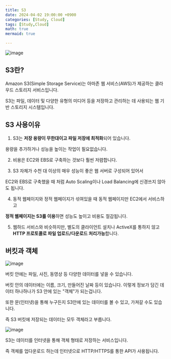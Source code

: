 ```yaml
---
title: S3
date: 2024-04-02 19:00:00 +0900
categories: [Study, Cloud]
tags: [Study,Cloud]
math: true
mermaid: true

---
```

![image](https://github.com/ararp1006/Algorithm/assets/130068083/8a779bbb-3b3f-4356-aea9-d5b6f8a0a2ff)


## **S3란?**

Amazon S3(Simple Storage Service)는 아마존 웹 서비스(AWS)가 제공하는 클라우드 스토리지 서비스입니다. 

S3는 파일, 데이터 및 다양한 유형의 미디어 등을 저장하고 관리하는 데 사용되는 웹 기반 스토리지 시스템입니다.


## **S3 사용이유**

1. S3는 **저장 용량이 무한대이고 파일 저장에 최적화**되어 있습니다. 

용량을 추가하거나 성능을 높이는 작업이 필요없습니다.

2. 비용은 EC2와 EBS로 구축하는 것보다 훨씬 저렴합니다.

3. S3 자체가 수천 대 이상의 매우 성능이 좋은 웹 서버로 구성되어 있어서 

EC2와 EBS로 구축했을 때 처럼 Auto Scaling이나 Load Balancing에 신경쓰지 않아도 됩니다.

4. 동적 웹페이지와 정적 웹페이지가 섞여있을 때 동적 웹페이지만 EC2에서 서비스하고 

**정적 웹페이지는 S3를 이용**하면 성능도 높이고 비용도 절감됩니다.

5. 웹하드 서비스와 비슷하지만, 별도의 클라이언트 설치나 ActiveX를 통하지 않고 **HTTP 프로토콜로 파일 업로드/다운로드 처리가능**합니다.



## **버킷과 객체**

![image](https://github.com/ararp1006/Algorithm/assets/130068083/e9252fbe-e1c6-4c6a-923a-57d0d6080725)

버킷 안에는 파일, 사진, 동영상 등 다양한 데이터를 넣을 수 있습니다.

버킷 안의 데이터에는 이름, 크기, 만들어진 날짜 등이 있습니다. 이렇게 정보가 담긴  데이터 하나하나가 S3 안에 있는 "객체"가 되는겁니다.

또한 문(인터넷)을 통해 누구든지 S3안에 있는 데이터를 볼 수 있고, 가져갈 수도 있습니다.

즉 S3 버킷에 저장되는 데이터는 모두 객체라고 부릅니다.

![image](https://github.com/ararp1006/Algorithm/assets/130068083/a557d5a3-8f01-4e7a-9f85-2737428dd479)

S3는 데이터를 인터넷을 통해 객체 형태로 저장하는 서비스입니다.

즉 객체를 업다운로드 하는데 인터넷으로 HTTP/HTTPS를 통한 API가 사용됩니다.